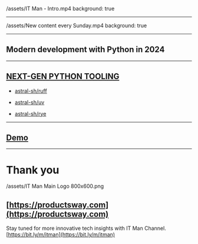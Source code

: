 /assets/IT Man - Intro.mp4
background: true

---

/assets/New content every Sunday.mp4
background: true

---

## Modern development with Python in 2024

---

## [NEXT-GEN PYTHON TOOLING](https://astral.sh/)

- [astral-sh/ruff](https://github.com/astral-sh/ruff)

- [astral-sh/uv](https://github.com/astral-sh/uv)

- [astral-sh/rye](https://github.com/astral-sh/rye)

---

## [Demo](https://github.com/jellydn/modern-python-2024-demo)

---

# Thank you

/assets/IT Man Main Logo 800x600.png

## [https://productsway.com](https://productsway.com)

Stay tuned for more innovative tech insights with IT Man Channel.
[https://bit.ly/m/itman](https://bit.ly/m/itman)
